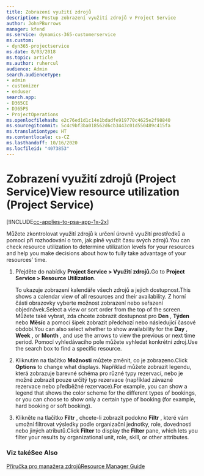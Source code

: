 ```yaml
---
title: Zobrazení využití zdrojů
description: Postup zobrazení využití zdrojů v Project Service
author: JohnPBurrows
manager: kfend
ms.service: dynamics-365-customerservice
ms.custom:
- dyn365-projectservice
ms.date: 8/03/2018
ms.topic: article
ms.author: ruhercul
audience: Admin
search.audienceType:
- admin
- customizer
- enduser
search.app:
- D365CE
- D365PS
- ProjectOperations
ms.openlocfilehash: e2c76ed1d1c14e1bdadfe919770c4625e2f98840
ms.sourcegitcommit: 5c4c9bf3ba018562d6cb3443c01d550489c415fa
ms.translationtype: HT
ms.contentlocale: cs-CZ
ms.lasthandoff: 10/16/2020
ms.locfileid: "4073853"
---
```

# <a name="view-resource-utilization-project-service"></a><span data-ttu-id="d24f7-103">Zobrazení využití zdrojů (Project Service)</span><span class="sxs-lookup"><span data-stu-id="d24f7-103">View resource utilization (Project Service)</span></span>

[!INCLUDE[cc-applies-to-psa-app-1x-2x](../includes/cc-applies-to-psa-app-1x-2x.md)]

<span data-ttu-id="d24f7-104">Můžete zkontrolovat využití zdrojů k určení úrovně využití prostředků a pomoci při rozhodování o tom, jak plně využít času svých zdrojů.</span><span class="sxs-lookup"><span data-stu-id="d24f7-104">You can check resource utilization to determine utilization levels for your resources and help you make decisions about how to fully take advantage of your resources’ time.</span></span>  
  
1. <span data-ttu-id="d24f7-105">Přejděte do nabídky **Project Service > Využití zdrojů.**</span><span class="sxs-lookup"><span data-stu-id="d24f7-105">Go to **Project Service > Resource Utilization**.</span></span> 

     <span data-ttu-id="d24f7-106">To ukazuje zobrazení kalendáře všech zdrojů a jejich dostupnost.</span><span class="sxs-lookup"><span data-stu-id="d24f7-106">This shows a calendar view of all resources and their availability.</span></span> <span data-ttu-id="d24f7-107">Z horní části obrazovky vyberte možnost zobrazení nebo seřazení objednávek.</span><span class="sxs-lookup"><span data-stu-id="d24f7-107">Select a view or sort order from the top of the screen.</span></span> <span data-ttu-id="d24f7-108">Můžete také vybrat, zda chcete zobrazit dostupnost pro **Den** , **Týden** nebo **Měsíc** a pomocí šipek zobrazit předchozí nebo následující časové období.</span><span class="sxs-lookup"><span data-stu-id="d24f7-108">You can also select whether to show availability for the **Day** , **Week** , or **Month** , and use the arrows to view the previous or next time period.</span></span> <span data-ttu-id="d24f7-109">Pomocí vyhledávacího pole můžete vyhledat konkrétní zdroj.</span><span class="sxs-lookup"><span data-stu-id="d24f7-109">Use the search box to find a specific resource.</span></span>      
  
2. <span data-ttu-id="d24f7-110">Kliknutím na tlačítko **Možnosti** můžete změnit, co je zobrazeno.</span><span class="sxs-lookup"><span data-stu-id="d24f7-110">Click **Options** to change what displays.</span></span> <span data-ttu-id="d24f7-111">Například můžete zobrazit legendu, která zobrazuje barevné schéma pro různé typy rezervací, nebo je možné zobrazit pouze určitý typ rezervace (například závazné rezervace nebo předběžné rezervace).</span><span class="sxs-lookup"><span data-stu-id="d24f7-111">For example, you can show a legend that shows the color scheme for the different types of bookings, or you can choose to show only a certain type of booking (for example, hard booking or soft booking).</span></span>  

3. <span data-ttu-id="d24f7-112">Klikněte na tlačítko **Filtr** , chcete-li zobrazit podokno **Filtr** , které vám umožní filtrovat výsledky podle organizační jednotky, role, dovednosti nebo jiných atributů.</span><span class="sxs-lookup"><span data-stu-id="d24f7-112">Click **Filter** to display the **Filter** pane, which lets you filter your results by organizational unit, role, skill, or other attributes.</span></span>  
  
### <a name="see-also"></a><span data-ttu-id="d24f7-113">Viz také</span><span class="sxs-lookup"><span data-stu-id="d24f7-113">See Also</span></span>  
 [<span data-ttu-id="d24f7-114">Příručka pro manažera zdrojů</span><span class="sxs-lookup"><span data-stu-id="d24f7-114">Resource Manager Guide</span></span>](../psa/resource-manager-guide.md)
